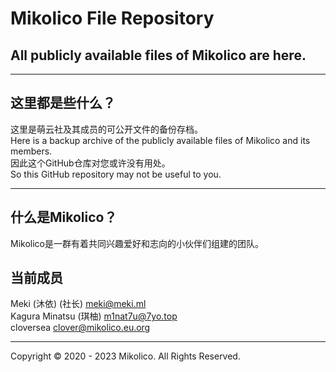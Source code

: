 # Mikolico File Repository
All publicly available files of Mikolico are here.  
---
---
## 这里都是些什么？  
这里是萌云社及其成员的可公开文件的备份存档。  
Here is a backup archive of the publicly available files of Mikolico and its members.  
因此这个GitHub仓库对您或许没有用处。   
So this GitHub repository may not be useful to you.  

---
## 什么是Mikolico？
Mikolico是一群有着共同兴趣爱好和志向的小伙伴们组建的团队。  
## 当前成员
Meki (沐依) (社长)  meki@meki.ml  
Kagura Minatsu (琪柚)  [m1nat7u@7yo.top](mailto:m1nat7u@7yo.top)  
cloversea  clover@mikolico.eu.org  

---

Copyright © 2020 - 2023 Mikolico. All Rights Reserved.  
